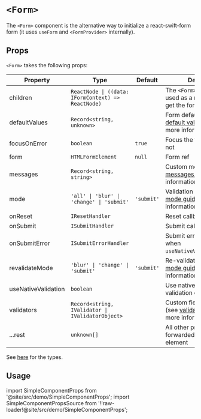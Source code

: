 # `<Form>`

The `<Form>` component is the alternative way to initialize a react-swift-form form (it uses `useForm` and `<FormProvider>` internally).

## Props

`<Form>` takes the following props:

| Property            | Type                                               | Default    | Description                                                                                                                        |
| ------------------- | -------------------------------------------------- | ---------- | ---------------------------------------------------------------------------------------------------------------------------------- |
| children            | `ReactNode \| ((data: IFormContext) => ReactNode)` |            | The `<Form>` children. Can be used as a render props to get the form context                                                       |
| defaultValues       | `Record<string, unknown>`                          |            | Form default values (see [default values guide](/docs/guides/type-casting-and-default-values#default-values) for more information) |
| focusOnError        | `boolean`                                          | `true`     | Focus the first field error or not                                                                                                 |
| form                | `HTMLFormElement`                                  | `null`     | Form ref                                                                                                                           |
| messages            | `Record<string, string>`                           |            | Custom messages (see [messages guide](/docs/guides/messages-and-i18n) for more information)                                        |
| mode                | `'all' \| 'blur' \| 'change' \| 'submit'`          | `'submit'` | Validation strategy (see [mode guide](/docs/guides/modes) for more information)                                                    |
| onReset             | `IResetHandler`                                    |            | Reset callback                                                                                                                     |
| onSubmit            | `ISubmitHandler`                                   |            | Submit callback                                                                                                                    |
| onSubmitError       | `ISubmitErrorHandler`                              |            | Submit error callback (only when `useNativeValidation=false`)                                                                      |
| revalidateMode      | `'blur' \| 'change' \| 'submit'`                   | `'submit'` | Re-validation strategy (see [mode guide](/docs/guides/modes) for more information)                                                 |
| useNativeValidation | `boolean`                                          |            | Use native browser validation or use error state                                                                                   |
| validators          | `Record<string, IValidator \| IValidatorObject>`   |            | Custom field validators (see [validation guide](/docs/guides/validation) for more information)                                     |
| ...rest             | `unknown[]`                                        |            | All other props are forwarded to the `<form>` element                                                                              |

See [here](/docs/api/types) for the types.

## Usage

import SimpleComponentProps from '@site/src/demo/SimpleComponentProps';
import SimpleComponentPropsSource from '!!raw-loader!@site/src/demo/SimpleComponentProps';

<Demo Component={SimpleComponentProps} code={SimpleComponentPropsSource} metastring="{12,20}" withModes withRevalidateModes withUseNativeValidation/>
